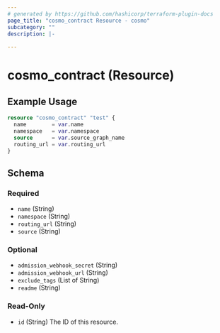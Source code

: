 ```yaml
---
# generated by https://github.com/hashicorp/terraform-plugin-docs
page_title: "cosmo_contract Resource - cosmo"
subcategory: ""
description: |-
  
---
```


# cosmo_contract (Resource)



## Example Usage

```terraform
resource "cosmo_contract" "test" {
  name        = var.name
  namespace   = var.namespace
  source      = var.source_graph_name
  routing_url = var.routing_url
}
```

<!-- schema generated by tfplugindocs -->
## Schema

### Required

- `name` (String)
- `namespace` (String)
- `routing_url` (String)
- `source` (String)

### Optional

- `admission_webhook_secret` (String)
- `admission_webhook_url` (String)
- `exclude_tags` (List of String)
- `readme` (String)

### Read-Only

- `id` (String) The ID of this resource.
